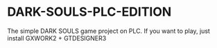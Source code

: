 # DARK-SOULS-PLC-EDITION
The simple DARK SOULS game project on PLC. If you want to play, just install GXWORK2 + GTDESIGNER3
